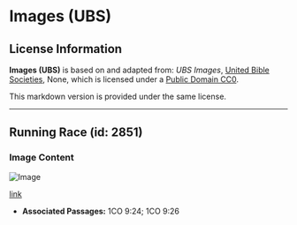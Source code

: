 # Images (UBS)

## License Information

**Images (UBS)** is based on and adapted from: _UBS Images_, [United Bible Societies](https://unitedbiblesocieties.org/), None, which is licensed under a [Public Domain CC0](https://creativecommons.org/public-domain/cc0/).

This markdown version is provided under the same license.



--------------------------------

## Running Race (id: 2851)

### Image Content

![Image](https://cdn.aquifer.bible/aquifer-content/resources/Media/WEB-0741_running_race.jpg)

[link](https://cdn.aquifer.bible/aquifer-content/resources/Media/WEB-0741_running_race.jpg)

* **Associated Passages:** 1CO 9:24; 1CO 9:26

